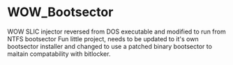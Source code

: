 # WOW_Bootsector
WOW SLIC injector reversed from DOS executable and modified to run from NTFS bootsector
Fun little project, needs to be updated to it's own bootsector installer and changed to 
use a patched binary bootsector to maitain compatability with bitlocker.
